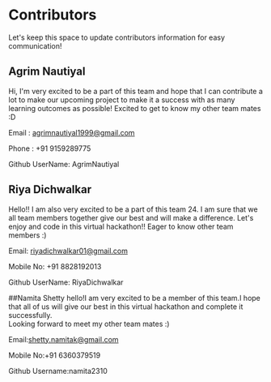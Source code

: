 # Contributors

Let's keep this space to update contributors information for easy communication! 

## Agrim Nautiyal
Hi, I'm very excited to be a part of this team and hope that I can contribute a lot to make our upcoming project to make it a success with as many learning outcomes as possible! Excited to get to know my other team mates :D

Email : agrimnautiyal1999@gmail.com

Phone : +91 9159289775

Github UserName: AgrimNautiyal

## Riya Dichwalkar
Hello!! I am also very excited to be a part of this team 24. I am sure that we all team members together give our best and will make a difference. Let's enjoy and code in this virtual hackathon!!  Eager to know other team members :)

Email: riyadichwalkar01@gmail.com

Mobile No: +91 8828192013

Github UserName: RiyaDichwalkar

##Namita Shetty
hello!I am very excited to be a member of this team.I hope that all of us will give our best in this virtual hackathon and complete it successfully.  
Looking forward to meet my other team mates :)  

Email:shetty.namitak@gmail.com  

Mobile No:+91 6360379519  

Github Username:namita2310  

